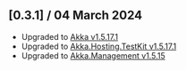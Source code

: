 ## [0.3.1] / 04 March 2024

* Upgraded to [Akka v1.5.17.1](https://github.com/akkadotnet/akka.net/releases/tag/1.5.17.1)
* Upgraded to [Akka.Hosting.TestKit v1.5.17.1](https://github.com/akkadotnet/Akka.Hosting/releases/tag/1.5.17.1)
* Upgraded to [Akka.Management v1.5.15](https://github.com/akkadotnet/Akka.Management/releases/tag/1.5.15)
